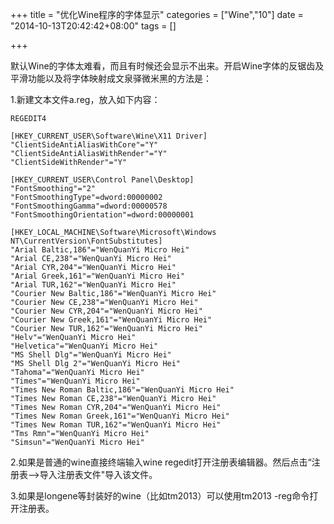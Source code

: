 +++
title = "优化Wine程序的字体显示"
categories = ["Wine","10"]
date = "2014-10-13T20:42:42+08:00"
tags = []

+++


默认Wine的字体太难看，而且有时候还会显示不出来。开启Wine字体的反锯齿及平滑功能以及将字体映射成文泉驿微米黑的方法是：

1.新建文本文件a.reg，放入如下内容：
<!--more-->
```language
REGEDIT4

[HKEY_CURRENT_USER\Software\Wine\X11 Driver]
"ClientSideAntiAliasWithCore"="Y"
"ClientSideAntiAliasWithRender"="Y"
"ClientSideWithRender"="Y"

[HKEY_CURRENT_USER\Control Panel\Desktop]
"FontSmoothing"="2"
"FontSmoothingType"=dword:00000002
"FontSmoothingGamma"=dword:00000578
"FontSmoothingOrientation"=dword:00000001

[HKEY_LOCAL_MACHINE\Software\Microsoft\Windows NT\CurrentVersion\FontSubstitutes]
"Arial Baltic,186"="WenQuanYi Micro Hei"
"Arial CE,238"="WenQuanYi Micro Hei"
"Arial CYR,204"="WenQuanYi Micro Hei"
"Arial Greek,161"="WenQuanYi Micro Hei"
"Arial TUR,162"="WenQuanYi Micro Hei"
"Courier New Baltic,186"="WenQuanYi Micro Hei"
"Courier New CE,238"="WenQuanYi Micro Hei"
"Courier New CYR,204"="WenQuanYi Micro Hei"
"Courier New Greek,161"="WenQuanYi Micro Hei"
"Courier New TUR,162"="WenQuanYi Micro Hei"
"Helv"="WenQuanYi Micro Hei"
"Helvetica"="WenQuanYi Micro Hei"
"MS Shell Dlg"="WenQuanYi Micro Hei"
"MS Shell Dlg 2"="WenQuanYi Micro Hei"
"Tahoma"="WenQuanYi Micro Hei"
"Times"="WenQuanYi Micro Hei"
"Times New Roman Baltic,186"="WenQuanYi Micro Hei"
"Times New Roman CE,238"="WenQuanYi Micro Hei"
"Times New Roman CYR,204"="WenQuanYi Micro Hei"
"Times New Roman Greek,161"="WenQuanYi Micro Hei"
"Times New Roman TUR,162"="WenQuanYi Micro Hei"
"Tms Rmn"="WenQuanYi Micro Hei"
"Simsun"="WenQuanYi Micro Hei"
```

2.如果是普通的wine直接终端输入wine regedit打开注册表编辑器。然后点击“注册表—&gt;导入注册表文件"导入该文件。

3.如果是longene等封装好的wine（比如tm2013）可以使用tm2013 -reg命令打开注册表。

